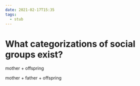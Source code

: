 ```yaml
---
date: 2021-02-17T15:35
tags: 
  - stub
---
```


# What categorizations of social groups exist?

mother + offspring

mother + father + offspring
